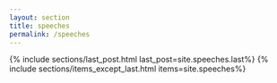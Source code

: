 ```yaml
---
layout: section
title: speeches
permalink: /speeches
---
```

{% include sections/last_post.html last_post=site.speeches.last%}
{% include sections/items_except_last.html items=site.speeches%}

